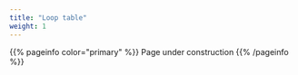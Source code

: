 ```yaml
---
title: "Loop table"
weight: 1
---
```


{{% pageinfo color="primary" %}}
Page under construction
{{% /pageinfo %}}

